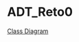 # ADT_Reto0
[Class Diagram](https://github.com/NicoRodBilbao/ADT_Reto0/blob/main/doc/uml/ClassDiagram.png?raw=true)
